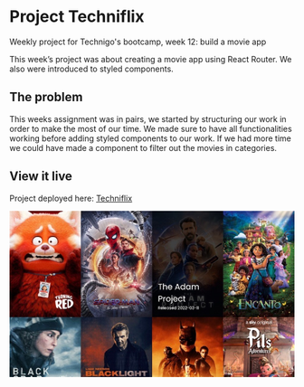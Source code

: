 # Project Techniflix

Weekly project for Technigo's bootcamp, week 12: build a movie app

This week’s project was about creating a movie app using React Router.
We also were introduced to styled components. 

## The problem

This weeks assignment was in pairs, we started by structuring our work in order to make the most of our time. We made sure to have all functionalities working before adding styled components to our work. If we had more time we could have made a component to filter out the movies in categories.

## View it live

Project deployed here: [Techniflix](https://techniflix.netlify.app)

<div align="center">
  <img src="screenshot.jpg" />
</div>
